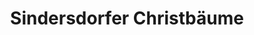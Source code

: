---
title: "Sindersdorfer Christbäume"
url: /hilpoltstein/sindersdorfer-christbaeume/
shop: Allgemein
---